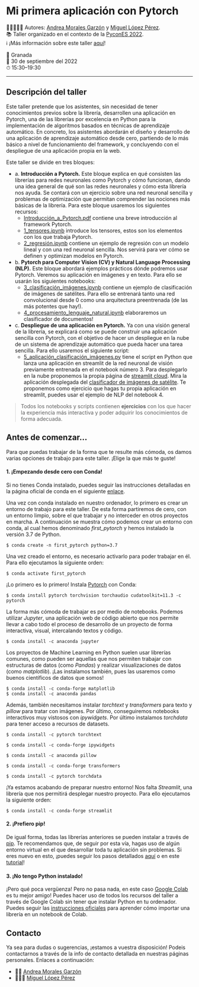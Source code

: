 # Mi primera aplicación con Pytorch



👩🏼🧔🏽‍♂️ Autores: [Andrea Morales Garzón](https://andreamorgar.github.io/) y [Miguel López Pérez](https://wizmik12.netlify.app/).\
📚 Taller organizado en el contexto de la [PyconES 2022](https://2022.es.pycon.org/). \
ℹ️ ¡Más información sobre este taller [aquí](https://charlas.2022.es.pycon.org/pycones2022/talk/BRKLNP/)!

📍 Granada \
📆 30 de septiembre del 2022 \
⏱ 15:30–19:30

---

## Descripción del taller

Este taller pretende que los asistentes, sin necesidad de tener conocimientos previos sobre la librería, desarrollen una aplicación en Pytorch, una de las librerías por excelencia en Python para la implementación de algoritmos basados en técnicas de aprendizaje automático. En concreto, los asistentes abordarán el diseño y desarrollo de una aplicación de aprendizaje automático desde cero, partiendo de lo más básico a nivel de funcionamiento del framework, y concluyendo con el despliegue de una aplicación propia en la web.

Este taller se divide en tres bloques:
* a\. **Introducción a Pytorch.** Este bloque explica en qué consisten las librerías para redes neuronales como Pytorch y cómo funcionan, dando una idea general de qué son las redes neuronales y cómo esta librería nos ayuda. Se contará con un ejercicio sobre una red neuronal sencilla y problemas de optimización que permitan comprender las nociones más básicas de la librería. Para este bloque usaremos los siguientes recursos:
	* [Introducción_a_Pytorch.pdf](https://github.com/wizmik12/first-app-pytorch/blob/main/slides/Introducción%20a%20PyTorch.pdf) contiene una breve introducción al framework Pytorch.
	* [1_tensores.ipynb](notebooks/1_tensores.ipynb) introduce los tensores, estos son los elementos con los que trabaja Pytorch.
	* [2_regresión.ipynb](notebooks/2_regresión.ipynb) contiene un ejemplo de regresión con un modelo lineal y con una red neuronal sencilla. Nos servirá para ver cómo se definen y optimizan modelos en Pytorch.
* b\. **Pytorch para Computer Vision (CV) y Natural Language Processing (NLP).** Este bloque abordará ejemplos prácticos dónde podremos usar Pytorch. Veremos su aplicación en imágenes y en texto. Para ello se usarán los siguientes notebooks:
	* [3_clasificación_imágenes.ipynb](notebooks/3_clasificación_imágenes.ipynb) contiene un ejemplo de clasificación de imágenes de satélites. Para ello se entrenará tanto una red 			convolucional desde 0 como una arquitectura preentrenada (de las más potentes que hay!).
	*  [4_procesamiento_lenguaje_natural.ipynb](notebooks/4_procesamiento_lenguaje_natural.ipynb) elaboraremos un clasificador de documentos!
* c\. **Despliegue de una aplicación en Pytorch.** Ya con una visión general de la librería, se explicará como se puede construir una aplicación sencilla con Pytorch, con el objetivo de hacer un despliegue en la nube de un sistema de aprendizaje automático que pueda hacer una tarea sencilla. Para ello usaremos el siguiente script:
	*  [5_aplicación_clasificación_imágenes.py](notebooks/5_aplicación_clasificación_imágenes.py) tiene el script en Python que lanza una aplicación en streamlit de la red neuronal de visión 			previamente entrenada en el notebook número 3. Para desplegarlo en la nube proponemos la propia página de [streamlit cloud](https://streamlit.io/). Mira la aplicación desplegada del [clasificador de imágenes de satélite](http://sl.ugr.es/app_satelite). Te proponemos como ejercicio que hagas tu propia aplicación en streamlit, puedes usar el ejemplo de NLP del notebook 4.


> Todos los notebooks y scripts contienen **ejercicios** con los que hacer la experiencia más interactiva y poder adquirir los conocimientos de forma adecuada.

## Antes de comenzar...

Para que puedas trabajar de la forma que te resulte más cómoda, os damos varias opciones de trabajo para este taller. ¡Elige la que más te guste!

#### 1. ¡Empezando desde cero con Conda!

Si no tienes Conda instalado, puedes seguir las instrucciones detalladas en la página oficial de conda en el siguiente [enlace](https://conda.io/projects/conda/en/latest/user-guide/install/index.html).

Una vez con conda instalado en nuestro ordenador, lo primero es crear un entorno de trabajo para este taller. De esta forma partiremos de cero, con un entorno limpio, sobre el que trabajar y no interceder en otros proyectos en marcha. A continuación se muestra cómo podemos crear un entorno con conda, al cual hemos denominado *first_pytorch* y hemos instalado la versión 3.7 de Python.

~~~
$ conda create -n first_pytorch python=3.7
~~~

Una vez creado el entorno, es necesario activarlo para poder trabajar en él. Para ello ejecutamos la siguiente orden:

~~~
$ conda activate first_pytorch
~~~

¡Lo primero es lo primero! Instala [Pytorch](https://pytorch.org/) con Conda:

~~~
$ conda install pytorch torchvision torchaudio cudatoolkit=11.3 -c pytorch
~~~

La forma más cómoda de trabajar es por medio de notebooks. Podemos utilizar *Jupyter*, una aplicación web de código abierto que nos permite llevar a cabo todo el proceso de desarrollo de un proyecto de forma interactiva, visual, intercalando textos y código.

~~~
$ conda install -c anaconda jupyter
~~~

Los proyectos de Machine Learning en Python suelen usar librerías comunes, como pueden ser aquellas que nos permiten trabajar con estructuras de datos (como *Pandas*) y realizar visualizaciones de datos (como *matplotlib*). ¡Las instalamos también, pues las usaremos como buenos científicos de datos que somos!

~~~
$ conda install -c conda-forge matplotlib
$ conda install -c anaconda pandas
~~~

Además, también necesitamos instalar *torchtext* y *transformers* para texto y *pillow* para tratar con imágenes. Por último, conseguiremos notebooks interactivos muy vistosos con *ipywidgets*. Por último instalamos *torchdata* para tener acceso a recursos de datasets.

~~~
$ conda install -c pytorch torchtext

$ conda install -c conda-forge ipywidgets

$ conda install -c anaconda pillow

$ conda install -c conda-forge transformers

$ conda install -c pytorch torchdata
~~~

¡Ya estamos acabando de preparar nuestro entorno! Nos falta *Streamlit*, una librería que nos permitirá desplegar nuestro proyecto. Para ello ejecutamos la siguiente orden:
~~~
$ conda install -c conda-forge streamlit
~~~


#### 2. ¡Prefiero pip!

De igual forma, todas las librerías anteriores se pueden instalar a través de [pip](https://pypi.org/project/pip/). Te recomendamos que, de seguir por esta vía, hagas uso de algún entorno virtual en el que desarrollar toda tu aplicación sin problemas. Si eres nuevo en esto, ¡puedes seguir los pasos detallados [aquí](https://docs.python.org/3/tutorial/venv.html) o en este [tutorial](https://realpython.com/python-virtual-environments-a-primer/)!


#### 3. ¡No tengo Python instalado!

¡Pero qué poca vergüenza! Pero no pasa nada, en este caso [Google Colab](https://colab.research.google.com/) es tu mejor amigo! Puedes hacer uso de todos los recursos del taller a través de Google Colab sin tener que instalar Python en tu ordenador. Puedes seguir las [instrucciones oficiales](https://colab.research.google.com/notebooks/snippets/importing_libraries.ipynb) para aprender cómo importar una librería en un notebook de Colab.

## Contacto

Ya sea para dudas o sugerencias, ¡estamos a vuestra disposición!
Podeis contactarnos a través de la info de contacto detallada en nuestras páginas personales. Enlaces a continuación:
-	👩🏼 [Andrea Morales Garzón](https://andreamorgar.github.io/)
- 🧔🏽‍♂️ [Miguel López Pérez](https://wizmik12.netlify.app/)
